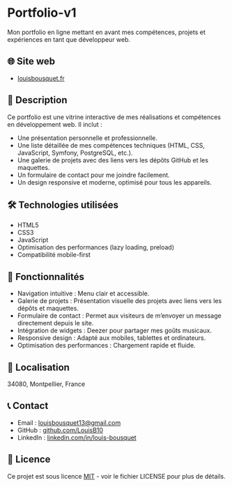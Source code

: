 # Portfolio-v1

Mon portfolio en ligne mettant en avant mes compétences, projets et expériences en tant que développeur web.

## 🌐 Site web
- [louisbousquet.fr](https://www.louisbousquet.fr)

## 📝 Description
Ce portfolio est une vitrine interactive de mes réalisations et compétences en développement web. 
Il inclut :
- Une présentation personnelle et professionnelle.
- Une liste détaillée de mes compétences techniques (HTML, CSS, JavaScript, Symfony, PostgreSQL, etc.).
- Une galerie de projets avec des liens vers les dépôts GitHub et les maquettes.
- Un formulaire de contact pour me joindre facilement.
- Un design responsive et moderne, optimisé pour tous les   appareils.

## 🛠 Technologies utilisées
- HTML5
- CSS3
- JavaScript
- Optimisation des performances (lazy loading, preload)
- Compatibilité mobile-first

## 📱 Fonctionnalités
- Navigation intuitive : Menu clair et accessible.
- Galerie de projets : Présentation visuelle des projets avec liens vers les dépôts et maquettes.
- Formulaire de contact : Permet aux visiteurs de m’envoyer un message directement depuis le site.
- Intégration de widgets : Deezer pour partager mes goûts musicaux.
- Responsive design : Adapté aux mobiles, tablettes et ordinateurs.
- Optimisation des performances : Chargement rapide et fluide.

## 📍 Localisation
34080, Montpellier, France

## 📞 Contact
- Email : louisbousquet13@gmail.com
- GitHub :  [github.com/LouisB10](https://github.com/LouisB10)
- LinkedIn : [linkedin.com/in/louis-bousquet](https://www.linkedin.com/in/louis-bousquet-7077aa281/)

## 📄 Licence
Ce projet est sous licence [MIT](LICENSE) - voir le fichier LICENSE pour plus de détails.
